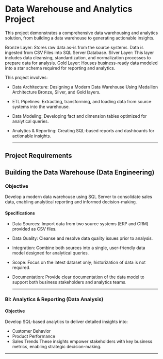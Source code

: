 # Data Warehouse and Analytics Project

This project demonstrates a comprehensive data warehousing and analytics solution, from building a data warehouse to generating actionable insights. 

Bronze Layer: Stores raw data as-is from the source systems. Data is ingested from CSV Files into SQL Server Database.
Silver Layer: This layer includes data cleansing, standardization, and normalization processes to prepare data for analysis.
Gold Layer: Houses business-ready data modeled into a star schema required for reporting and analytics.


This project involves:

- Data Architecture: Designing a Modern Data Warehouse Using Medallion Architecture Bronze, Silver, and Gold layers.
- ETL Pipelines: Extracting, transforming, and loading data from source systems into the warehouse.
- Data Modeling: Developing fact and dimension tables optimized for analytical queries.
- Analytics & Reporting: Creating SQL-based reports and dashboards for actionable insights.

  ---

## Project Requirements
## Building the Data Warehouse (Data Engineering)
### Objective
Develop a modern data warehouse using SQL Server to consolidate sales data, enabling analytical reporting and informed decision-making.

#### Specifications
- Data Sources: Import data from two source systems (ERP and CRM) provided as CSV files.
- Data Quality: Cleanse and resolve data quality issues prior to analysis.
- Integration: Combine both sources into a single, user-friendly data model designed for analytical queries.
- Scope: Focus on the latest dataset only; historization of data is not required.
- Documentation: Provide clear documentation of the data model to support both business stakeholders and analytics teams.

  ---
  
### BI: Analytics & Reporting (Data Analysis)
#### Objective
Develop SQL-based analytics to deliver detailed insights into:

- Customer Behavior
- Product Performance
- Sales Trends
These insights empower stakeholders with key business metrics, enabling strategic decision-making.
---
